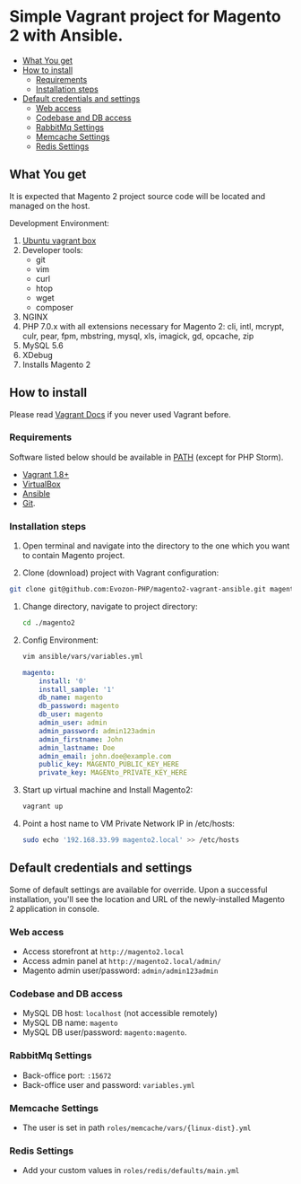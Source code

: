 # Simple Vagrant project for Magento 2 with Ansible.

 * [What You get](#what-you-get)
 * [How to install](#how-to-install)
   * [Requirements](#requirements)
   * [Installation steps](#installation-steps)
 * [Default credentials and settings](#default-credentials-and-settings)
   * [Web access](#web-access)
   * [Codebase and DB access](#codebase-and-db-access)
   * [RabbitMq Settings](#rabbitmq-settings)
   * [Memcache Settings](#memcache-settings)
   * [Redis Settings](#redis-settings)

## What You get

It is expected that Magento 2 project source code will be located and managed on the host.

Development Environment:

 1. [Ubuntu vagrant box](https://atlas.hashicorp.com/ubuntu/boxes/trusty64)
 2. Developer tools:
 	- git
 	- vim
 	- curl
 	- htop
 	- wget
 	- composer
 3. NGINX
 4. PHP 7.0.x with all extensions necessary for Magento 2: cli, intl, mcrypt, culr, pear, fpm, mbstring, mysql, xls, imagick, gd, opcache, zip
 5. MySQL 5.6
 6. XDebug
 7. Installs Magento 2

## How to install

Please read [Vagrant Docs](https://docs.vagrantup.com/v2) if you never used Vagrant before.

### Requirements

Software listed below should be available in [PATH](https://en.wikipedia.org/wiki/PATH_\(variable\)) (except for PHP Storm).

- [Vagrant 1.8+](https://www.vagrantup.com/downloads.html)
- [VirtualBox](https://www.virtualbox.org/wiki/Downloads)
- [Ansible](http://docs.ansible.com/ansible/)
- [Git](https://git-scm.com/book/en/v2/Getting-Started-Installing-Git).

### Installation steps

 1. Open terminal and navigate into the directory to the one which you want to contain Magento project.

 1. Clone (download) project with Vagrant configuration:

   ```bash
   git clone git@github.com:Evozon-PHP/magento2-vagrant-ansible.git magento2
   ```

 1. Change directory, navigate to project directory:

	```bash
    cd ./magento2
	```
 1. Config Environment:

	```bash
    vim ansible/vars/variables.yml
	```
    
    ```yaml
    magento:
	    install: '0'
    	install_sample: '1'
	    db_name: magento
    	db_password: magento
	    db_user: magento
    	admin_user: admin
	    admin_password: admin123admin
	    admin_firstname: John
    	admin_lastname: Doe
	    admin_email: john.doe@example.com
	    public_key: MAGENTO_PUBLIC_KEY_HERE
    	private_key: MAGENto_PRIVATE_KEY_HERE
	```

 1. Start up virtual machine and Install Magento2:

	```bash
    vagrant up
	```

 1. Point a host name to VM Private Network IP in /etc/hosts:

	```bash
    sudo echo '192.168.33.99 magento2.local' >> /etc/hosts
	```

## Default credentials and settings

Some of default settings are available for override.
Upon a successful installation, you'll see the location and URL of the newly-installed Magento 2 application in console.

### Web access
- Access storefront at `http://magento2.local`
- Access admin panel at `http://magento2.local/admin/`
- Magento admin user/password: `admin/admin123admin`

### Codebase and DB access
- MySQL DB host: `localhost` (not accessible remotely)
- MySQL DB name: `magento`
- MySQL DB user/password: `magento:magento`.

### RabbitMq Settings
- Back-office port: `:15672`
- Back-office user and password: `variables.yml`

### Memcache Settings
- The user is set in path `roles/memcache/vars/{linux-dist}.yml`

### Redis Settings
- Add your custom values in `roles/redis/defaults/main.yml`